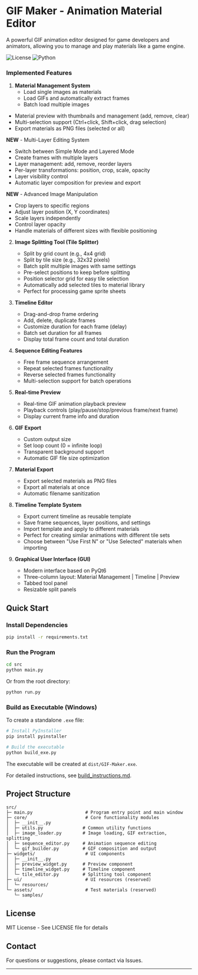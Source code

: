 # GIF Maker - Animation Material Editor

A powerful GIF animation editor designed for game developers and animators, allowing you to manage and play materials like a game engine.

![License](https://img.shields.io/badge/license-MIT-blue.svg)
![Python](https://img.shields.io/badge/python-3.8+-blue.svg)

### Implemented Features

1. **Material Management System**
   - Load single images as materials
   - Load GIFs and automatically extract frames
   - Batch load multiple images
- Material preview with thumbnails and management (add, remove, clear)
- Multi-selection support (Ctrl+click, Shift+click, drag selection)
- Export materials as PNG files (selected or all)

**NEW** - Multi-Layer Editing System
   - Switch between Simple Mode and Layered Mode
   - Create frames with multiple layers
   - Layer management: add, remove, reorder layers
   - Per-layer transformations: position, crop, scale, opacity
   - Layer visibility control
   - Automatic layer composition for preview and export

**NEW** - Advanced Image Manipulation
   - Crop layers to specific regions
   - Adjust layer position (X, Y coordinates)
   - Scale layers independently
   - Control layer opacity
   - Handle materials of different sizes with flexible positioning

2. **Image Splitting Tool (Tile Splitter)**
   - Split by grid count (e.g., 4x4 grid)
   - Split by tile size (e.g., 32x32 pixels)
   - Batch split multiple images with same settings
   - Pre-select positions to keep before splitting
   - Position selector grid for easy tile selection
   - Automatically add selected tiles to material library
   - Perfect for processing game sprite sheets

3. **Timeline Editor**
   - Drag-and-drop frame ordering
   - Add, delete, duplicate frames
   - Customize duration for each frame (delay)
   - Batch set duration for all frames
   - Display total frame count and total duration

4. **Sequence Editing Features**
   - Free frame sequence arrangement
   - Repeat selected frames functionality
   - Reverse selected frames functionality
   - Multi-selection support for batch operations

5. **Real-time Preview**
   - Real-time GIF animation playback preview
   - Playback controls (play/pause/stop/previous frame/next frame)
   - Display current frame info and duration

6. **GIF Export**
   - Custom output size
   - Set loop count (0 = infinite loop)
   - Transparent background support
   - Automatic GIF file size optimization

7. **Material Export**
   - Export selected materials as PNG files
   - Export all materials at once
   - Automatic filename sanitization

8. **Timeline Template System**
   - Export current timeline as reusable template
   - Save frame sequences, layer positions, and settings
   - Import template and apply to different materials
   - Perfect for creating similar animations with different tile sets
   - Choose between "Use First N" or "Use Selected" materials when importing

9. **Graphical User Interface (GUI)**
   - Modern interface based on PyQt6
   - Three-column layout: Material Management | Timeline | Preview
   - Tabbed tool panel
   - Resizable split panels

## Quick Start

### Install Dependencies

```bash
pip install -r requirements.txt
```

### Run the Program

```bash
cd src
python main.py
```

Or from the root directory:

```bash
python run.py
```

### Build as Executable (Windows)

To create a standalone `.exe` file:

```bash
# Install PyInstaller
pip install pyinstaller

# Build the executable
python build_exe.py
```

The executable will be created at `dist/GIF-Maker.exe`.

For detailed instructions, see [build_instructions.md](build_instructions.md).

## Project Structure

```
src/
├─ main.py                    # Program entry point and main window
├─ core/                      # Core functionality modules
│  ├─ __init__.py
│  ├─ utils.py               # Common utility functions
│  ├─ image_loader.py        # Image loading, GIF extraction, splitting
│  ├─ sequence_editor.py     # Animation sequence editing
│  └─ gif_builder.py         # GIF composition and output
├─ widgets/                   # UI components
│  ├─ __init__.py
│  ├─ preview_widget.py      # Preview component
│  ├─ timeline_widget.py     # Timeline component
│  └─ tile_editor.py         # Splitting tool component
├─ ui/                        # UI resources (reserved)
│  └─ resources/
└─ assets/                    # Test materials (reserved)
   └─ samples/
```

## License

MIT License - See LICENSE file for details

## Contact

For questions or suggestions, please contact via Issues.

---